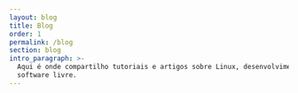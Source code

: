 ```yaml
---
layout: blog
title: Blog
order: 1
permalink: /blog
section: blog
intro_paragraph: >-
  Aqui é onde compartilho tutoriais e artigos sobre Linux, desenvolvimento web e
  software livre.
---
```


